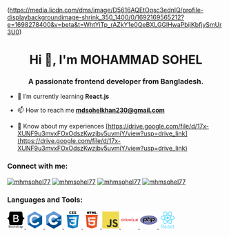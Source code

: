 (https://media.licdn.com/dms/image/D5616AQEtOqsc3ednIQ/profile-displaybackgroundimage-shrink_350_1400/0/1692169565212?e=1698278400&v=beta&t=WhtYiTp_rAZkY1e0QeBXLGGlHwaPbijKbfjySmUr3U0)
<h1 align="center">Hi 👋, I'm MOHAMMAD SOHEL</h1>
<h3 align="center">A passionate frontend developer from Bangladesh.</h3>

- 🌱 I’m currently learning **React.js**

- 📫 How to reach me **mdsohelkhan230@gmail.com**

- 📄 Know about my experiences [https://drive.google.com/file/d/17x-XUNF9u3mvxFOxOdszKwzjbv5uvmiY/view?usp=drive_link](https://drive.google.com/file/d/17x-XUNF9u3mvxFOxOdszKwzjbv5uvmiY/view?usp=drive_link)

<h3 align="left">Connect with me:</h3>
<p align="left">
<a href="https://twitter.com/mhmsohel77" target="blank"><img align="center" src="https://raw.githubusercontent.com/rahuldkjain/github-profile-readme-generator/master/src/images/icons/Social/twitter.svg" alt="mhmsohel77" height="30" width="40" /></a>
<a href="https://linkedin.com/in/mhmsohel77" target="blank"><img align="center" src="https://raw.githubusercontent.com/rahuldkjain/github-profile-readme-generator/master/src/images/icons/Social/linked-in-alt.svg" alt="mhmsohel77" height="30" width="40" /></a>
<a href="https://fb.com/mhmsohel77" target="blank"><img align="center" src="https://raw.githubusercontent.com/rahuldkjain/github-profile-readme-generator/master/src/images/icons/Social/facebook.svg" alt="mhmsohel77" height="30" width="40" /></a>
<a href="https://instagram.com/mhmsohel77" target="blank"><img align="center" src="https://raw.githubusercontent.com/rahuldkjain/github-profile-readme-generator/master/src/images/icons/Social/instagram.svg" alt="mhmsohel77" height="30" width="40" /></a>
</p>

<h3 align="left">Languages and Tools:</h3>
<p align="left"> <a href="https://getbootstrap.com" target="_blank" rel="noreferrer"> <img src="https://raw.githubusercontent.com/devicons/devicon/master/icons/bootstrap/bootstrap-plain-wordmark.svg" alt="bootstrap" width="40" height="40"/> </a> <a href="https://www.cprogramming.com/" target="_blank" rel="noreferrer"> <img src="https://raw.githubusercontent.com/devicons/devicon/master/icons/c/c-original.svg" alt="c" width="40" height="40"/> </a> <a href="https://www.w3schools.com/cpp/" target="_blank" rel="noreferrer"> <img src="https://raw.githubusercontent.com/devicons/devicon/master/icons/cplusplus/cplusplus-original.svg" alt="cplusplus" width="40" height="40"/> </a> <a href="https://www.w3schools.com/css/" target="_blank" rel="noreferrer"> <img src="https://raw.githubusercontent.com/devicons/devicon/master/icons/css3/css3-original-wordmark.svg" alt="css3" width="40" height="40"/> </a> <a href="https://www.w3.org/html/" target="_blank" rel="noreferrer"> <img src="https://raw.githubusercontent.com/devicons/devicon/master/icons/html5/html5-original-wordmark.svg" alt="html5" width="40" height="40"/> </a> <a href="https://developer.mozilla.org/en-US/docs/Web/JavaScript" target="_blank" rel="noreferrer"> <img src="https://raw.githubusercontent.com/devicons/devicon/master/icons/javascript/javascript-original.svg" alt="javascript" width="40" height="40"/> </a> <a href="https://www.oracle.com/" target="_blank" rel="noreferrer"> <img src="https://raw.githubusercontent.com/devicons/devicon/master/icons/oracle/oracle-original.svg" alt="oracle" width="40" height="40"/> </a> <a href="https://www.php.net" target="_blank" rel="noreferrer"> <img src="https://raw.githubusercontent.com/devicons/devicon/master/icons/php/php-original.svg" alt="php" width="40" height="40"/> </a> <a href="https://reactjs.org/" target="_blank" rel="noreferrer"> <img src="https://raw.githubusercontent.com/devicons/devicon/master/icons/react/react-original-wordmark.svg" alt="react" width="40" height="40"/> </a> </p>


